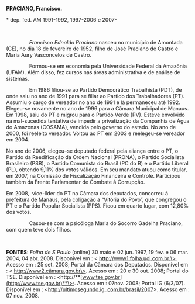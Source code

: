 **PRACIANO, Francisco.**

\* dep. fed. AM 1991-1992, 1997-2006 e 2007-

 

                *Francisco Ednaldo Praciano* nasceu no município de
Amontada (CE), no dia 18 de fevereiro de 1952, filho de José Praciano de
Castro e Maria Aury Vasconcelos de Castro.

                Formou-se em economia pela Universidade Federal da
Amazônia (UFAM). Além disso, fez cursos nas áreas administrativa e de
análise de sistemas.

                Em 1986 filiou-se ao Partido Democrático Trabalhista
(PDT), de onde saiu no ano de 1991 para se filiar ao Partido dos
Trabalhadores (PT). Assumiu o cargo de vereador no ano de 1991 e lá
permaneceu até 1992. Elegeu-se novamente no ano de 1996 para a Câmara
Municipal de Manaus. Em 1998, saiu do PT e migrou para o Partido Verde
(PV). Esteve envolvido na mal-sucedida tentativa de impedir a
privatização da Companhia de Água do Amazonas (COSAMA), vendida pelo
governo do estado. No ano de 2000, foi reeleito vereador. Voltou ao PT
em 2003 e reelegeu-se vereador em 2004.

No ano de 2006, elegeu–se deputado federal pela aliança entre o PT, o
Partido da Reedificação da Ordem Nacional (PRONA), o Partido Socialista
Brasileiro (PSB), o Partido Comunista do Brasil (PC do B) e o Partido
Liberal (PL), obtendo 9,11% dos votos válidos. Em seu mandato atuou como
titular, em 2007, na Comissão de Fiscalização Financeira e Controle.
Participou também da Frente Parlamentar de Combate à Corrupção.

Em 2008,  vice-líder do PT na Câmara dos deputados, concorreu à
prefeitura de Manaus, pela coligação a “Vitória do Povo”, que congregou
o PT e o Partido Popular Socialista (PPS). Ficou em quarto lugar, com
12,80% dos votos.

                Casou-se com a psicóloga Maria do Socorro Gadelha
Praciano, com quem teve dois filhos.

 

**FONTES**: *Folha de S.Paulo* (online) 30 maio e 02 jun. 1997, 19 fev.
e 06 mar. 2004, 04 abr. 2008. Disponível em : \<
http://www1.folha.uol.com.br.\>. Acesso em : 25 set. 2008; Portal da
Câmara dos Deputados. Disponível em : \< http://www2.câmara.gov.br\>.
Acesso em : 20 e 30 out. 2008; Portal do TSE. Disponível em :
\<http://**[www.tse.gov.br](http://www.tse.gov.br)**\>;. Acesso em :
07nov. 2008; Portal IG (6/3/07). Disponível em :
\<[http://ultimosegundo.ig.
com.br/brasil/2007](http://ultimosegundo.ig.%20com.br/brasil/2007)\>.
Acesso em : 07 nov. 2008.

